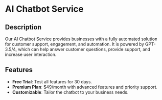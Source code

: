 # AI Chatbot Service

## Description
Our AI Chatbot Service provides businesses with a fully automated solution for customer support, engagement, and automation. It is powered by GPT-3.5/4, which can help answer customer questions, provide support, and increase user interaction.

## Features
- **Free Trial**: Test all features for 30 days.
- **Premium Plan**: $49/month with advanced features and priority support.
- **Customizable**: Tailor the chatbot to your business needs.


